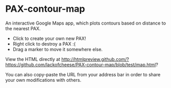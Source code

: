 PAX-contour-map
===============

An interactive Google Maps app, which plots contours based on distance to the nearest PAX.
- Click to create your own new PAX!
- Right click to destroy a PAX :(
- Drag a marker to move it somewhere else.

View the HTML directly at
http://htmlpreview.github.com/?https://github.com/lackofcheese/PAX-contour-map/blob/test/map.html?

You can also copy-paste the URL from your address bar in order to share your own modifications with others.